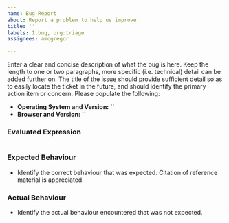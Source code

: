 ```yaml
---
name: Bug Report
about: Report a problem to help us improve.
title: ''
labels: 1.bug, org:triage
assignees: amcgregor

---
```


Enter a clear and concise description of what the bug is here. Keep the length to one or two paragraphs, more specific (i.e. technical) detail can be added further on. The title of the issue should provide sufficient detail so as to easily locate the ticket in the future, and should identify the primary action item or concern. Please populate the following:

* **Operating System and Version:** ``
* **Browser and Version:** ``


### Evaluated Expression

```lisp
```

### Expected Behaviour

* Identify the correct behaviour that was expected. Citation of reference material is appreciated.


### Actual Behaviour

* Identify the actual behaviour encountered that was not expected.

